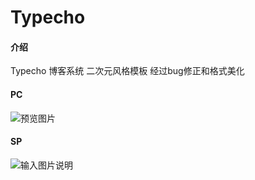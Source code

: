 # Typecho

#### 介绍
Typecho 博客系统 二次元风格模板 经过bug修正和格式美化

#### PC
![预览图片](https://images.gitee.com/uploads/images/2018/1226/094850_571dd88e_2322897.png "typecho.png")

#### SP
![输入图片说明](https://images.gitee.com/uploads/images/2018/1226/095603_e558f39a_2322897.jpeg "下载.jpg")
